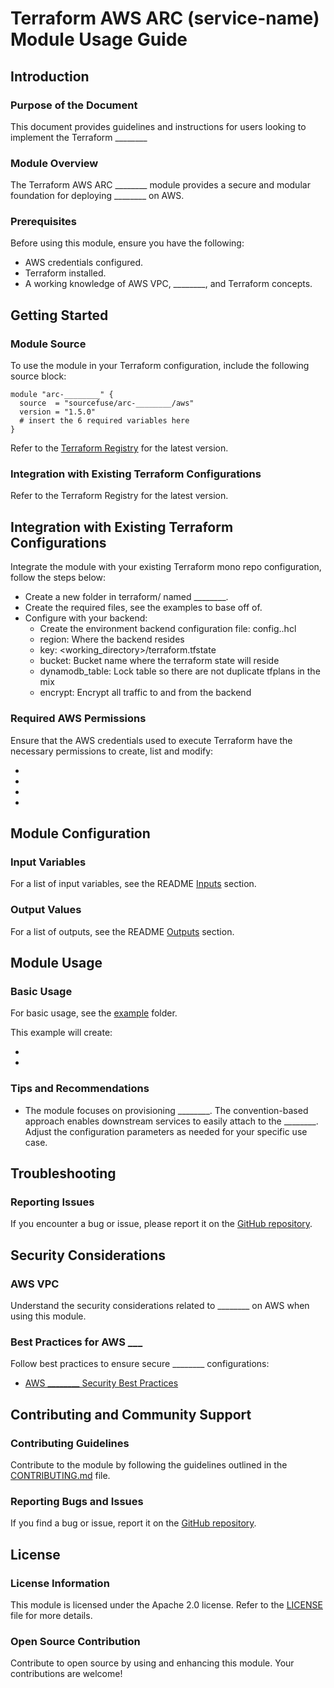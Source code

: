 # Terraform AWS ARC (service-name) Module Usage Guide

## Introduction

### Purpose of the Document

This document provides guidelines and instructions for users looking to implement the Terraform ________

### Module Overview

The Terraform AWS ARC ________ module provides a secure and modular foundation for deploying ________ on AWS.

### Prerequisites

Before using this module, ensure you have the following:

- AWS credentials configured.
- Terraform installed.
- A working knowledge of AWS VPC, ________, and Terraform concepts.

## Getting Started

### Module Source

To use the module in your Terraform configuration, include the following source block:

```hcl
module "arc-________" {
  source  = "sourcefuse/arc-________/aws"
  version = "1.5.0"
  # insert the 6 required variables here
}
```

Refer to the [Terraform Registry](https://registry.terraform.io/modules/sourcefuse/arc-ecs/aws/latest) for the latest version.

### Integration with Existing Terraform Configurations

Refer to the Terraform Registry for the latest version.

## Integration with Existing Terraform Configurations
Integrate the module with your existing Terraform mono repo configuration, follow the steps below:

- Create a new folder in terraform/ named ________.
- Create the required files, see the examples to base off of.
- Configure with your backend:
   - Create the environment backend configuration file: config.<environment>.hcl
   - region: Where the backend resides
   - key: <working_directory>/terraform.tfstate
   - bucket: Bucket name where the terraform state will reside
   - dynamodb_table: Lock table so there are not duplicate tfplans in the mix
   - encrypt: Encrypt all traffic to and from the backend

### Required AWS Permissions

Ensure that the AWS credentials used to execute Terraform have the necessary permissions to create, list and modify:

- 
- 
- 
- 

## Module Configuration

### Input Variables

For a list of input variables, see the README [Inputs]() section.

### Output Values

For a list of outputs, see the README [Outputs]() section.

## Module Usage

### Basic Usage

For basic usage, see the [example]() folder.

This example will create:

- 
- 

### Tips and Recommendations

- The module focuses on provisioning ________. The convention-based approach enables downstream services to easily attach to the ________. Adjust the configuration parameters as needed for your specific use case.

## Troubleshooting

### Reporting Issues

If you encounter a bug or issue, please report it on the [GitHub repository]().

## Security Considerations

### AWS VPC

Understand the security considerations related to ________ on AWS when using this module.

### Best Practices for AWS ___

Follow best practices to ensure secure ________ configurations:

- [AWS ________ Security Best Practices]()

## Contributing and Community Support

### Contributing Guidelines

Contribute to the module by following the guidelines outlined in the [CONTRIBUTING.md]() file.

### Reporting Bugs and Issues

If you find a bug or issue, report it on the [GitHub repository]().

## License

### License Information

This module is licensed under the Apache 2.0 license. Refer to the [LICENSE]() file for more details.

### Open Source Contribution

Contribute to open source by using and enhancing this module. Your contributions are welcome!

